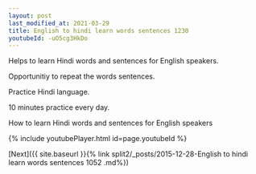 ```yaml
---
layout: post
last_modified_at: 2021-03-29
title: English to hindi learn words sentences 1230 
youtubeId: -uO5cg3HkDo
---
```

 
 
Helps to learn Hindi words and sentences for English speakers.

Opportunitiy to repeat the words sentences. 

Practice Hindi language. 
 
10 minutes practice every day. 
 
How to learn Hindi words and sentences for English speakers 
 
{% include youtubePlayer.html id=page.youtubeId %}
 
 
[Next]({{ site.baseurl }}{% link  split2/_posts/2015-12-28-English to hindi learn words sentences 1052 .md%})
 
